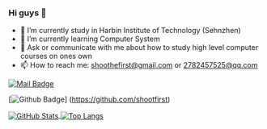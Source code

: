 ### Hi guys 👋 

- 🔭 I’m currently study in Harbin Institute of Technology (Sehnzhen)
- 🌱 I’m currently learning Computer System
- 💬 Ask or communicate with me about how to study high level computer courses on ones own
- 📫 How to reach me: shoothefirst@gmail.com or 2782457525@qq.com

[![Mail Badge](https://img.shields.io/badge/shoothefirst@gmail.com-c14438?style=flat&logo=Gmail&logoColor=white&link=shoothefirst@gmail.com)](shoothefirst@gmail.com)

[![Github Badge](https://img.shields.io/badge/-shootfirst-grey?style=flat&logo=github&logoColor=white&link=https://github.com/shootfirst)]
(https://github.com/shootfirst)


<a href="https://github.com/shootfirst">
  <img align="center" alt="GitHub Stats" src="https://github-readme-stats.vercel.app/api?username=shootfirst&show_icons=true&include_all_commits=true" />
</a>

<a href="https://github.com/shootfirst">
  <img align="center" alt="Top Langs" src="https://github-readme-stats.vercel.app/api/top-langs/?username=shootfirst&layout=compact" />
</a>


